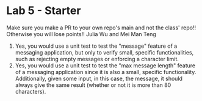 # Lab 5 - Starter
Make sure you make a PR to your own repo's main and not the class' repo!! Otherwise you will lose points!!
Julia Wu and Mei Man Teng
1. Yes, you would use a unit test to test the "message" feature of a messaging application, but only to verify small, specific functionalities, such as rejecting empty messages or enforcing a character limit.
2. Yes, you would use a unit test to test the "max message length" feature of a messaging application since it is also a small, specific functionality. Additionally, given some input, in this case, the message, it should always give the same result (whether or not it is more than 80 characters).